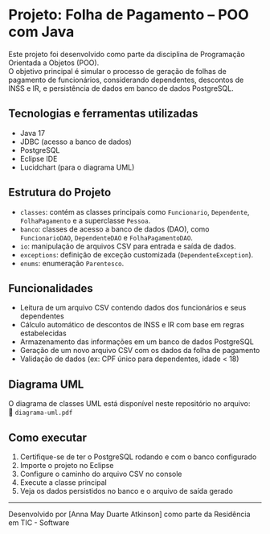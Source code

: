 # Projeto: Folha de Pagamento – POO com Java

Este projeto foi desenvolvido como parte da disciplina de Programação Orientada a Objetos (POO).  
O objetivo principal é simular o processo de geração de folhas de pagamento de funcionários, considerando dependentes, descontos de INSS e IR, e persistência de dados em banco de dados PostgreSQL.

##  Tecnologias e ferramentas utilizadas

- Java 17  
- JDBC (acesso a banco de dados)  
- PostgreSQL  
- Eclipse IDE  
- Lucidchart (para o diagrama UML)  

## Estrutura do Projeto

- `classes`: contém as classes principais como `Funcionario`, `Dependente`, `FolhaPagamento` e a superclasse `Pessoa`.
- `banco`: classes de acesso a banco de dados (DAO), como `FuncionarioDAO`, `DependenteDAO` e `FolhaPagamentoDAO`.
- `io`: manipulação de arquivos CSV para entrada e saída de dados.
- `exceptions`: definição de exceção customizada (`DependenteException`).
- `enums`: enumeração `Parentesco`.

## Funcionalidades

- Leitura de um arquivo CSV contendo dados dos funcionários e seus dependentes
- Cálculo automático de descontos de INSS e IR com base em regras estabelecidas
- Armazenamento das informações em um banco de dados PostgreSQL
- Geração de um novo arquivo CSV com os dados da folha de pagamento
- Validação de dados (ex: CPF único para dependentes, idade < 18)

## Diagrama UML

O diagrama de classes UML está disponível neste repositório no arquivo:  
📄 `diagrama-uml.pdf`

## Como executar

1. Certifique-se de ter o PostgreSQL rodando e com o banco configurado
2. Importe o projeto no Eclipse
3. Configure o caminho do arquivo CSV no console
4. Execute a classe principal
5. Veja os dados persistidos no banco e o arquivo de saída gerado

---

Desenvolvido por [Anna May Duarte Atkinson] como parte da Residência em TIC - Software 
